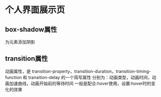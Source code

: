 # 个人界面展示页 

## box-shadow属性

为元素添加阴影

## transition属性

动画属性，是 transition-property，transition-duration，transition-timing-function 和 transition-delay 的一个简写属性
分别为：动画类型，动画时间，动画加速曲线，动画开始前的等待时间
一般是配合:hover使用，设置:hover时的变化的效果

